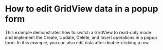 # How to edit GridView data in a popup form


<p>This example demonstrates how to switch a GridView to read-only mode and implement the Create, Update, Delete, and Insert operations in a popup form. In this example, you can also edit data after double-clicking a row.<br />
</p>

<br/>


